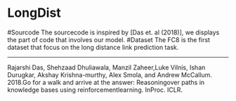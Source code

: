 # LongDist
#Sourcode
The sourcecode is inspired by [Das et. al (2018)], we displays the part of code that involves our model.
#Dataset
The FC8 is the first dataset that focus on the long distance link prediction task.

------
Rajarshi  Das,  Shehzaad  Dhuliawala,  Manzil  Zaheer,Luke   Vilnis,   Ishan   Durugkar,   Akshay   Krishna-murthy, Alex Smola, and Andrew McCallum. 2018.Go for a walk and arrive at the answer:  Reasoningover paths in knowledge bases using reinforcementlearning. InProc. ICLR.
